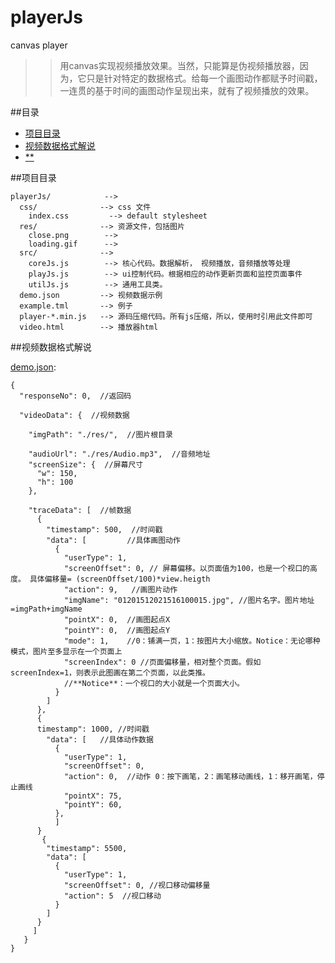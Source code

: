 # playerJs
canvas player

>> 用canvas实现视频播放效果。当然，只能算是伪视频播放器，因为，它只是针对特定的数据格式。给每一个画图动作都赋予时间戳，一连贯的基于时间的画图动作呈现出来，就有了视频播放的效果。

##<a name="index"/>目录
* [项目目录](#project_dir)
* [视频数据格式解说](#video_format)
* [**](#**)


##<a name="index"/>项目目录

    playerJs/            --> 
      css/              --> css 文件
        index.css         --> default stylesheet
      res/              --> 资源文件，包括图片
        close.png        --> 
        loading.gif      --> 
      src/              --> 
        coreJs.js        --> 核心代码。数据解析， 视频播放，音频播放等处理
        playJs.js        --> ui控制代码。根据相应的动作更新页面和监控页面事件
        utilJs.js        --> 通用工具类。
      demo.json         --> 视频数据示例
      example.tml       --> 例子
      player-*.min.js   --> 源码压缩代码。所有js压缩，所以，使用时引用此文件即可
      video.html        --> 播放器html


##<a name="index"/>视频数据格式解说

[demo.json](https://github.com/BPing/playerJs/blob/dev/demo.json):
```
{
  "responseNo": 0,  //返回码
  
  "videoData": {  //视频数据
  
    "imgPath": "./res/",  //图片根目录
    
    "audioUrl": "./res/Audio.mp3",  //音频地址
    "screenSize": {  //屏幕尺寸
      "w": 150,
      "h": 100
    },

    "traceData": [  //帧数据
      {
        "timestamp": 500,  //时间戳
        "data": [         //具体画图动作
          {
            "userType": 1,
            "screenOffset": 0, // 屏幕偏移。以页面值为100，也是一个视口的高度。 具体偏移量= (screenOffset/100)*view.heigth
            "action": 9,   //画图片动作
            "imgName": "01201512021516100015.jpg", //图片名字。图片地址=imgPath+imgName
            "pointX": 0,  //画图起点X
            "pointY": 0,  //画图起点Y
            "mode": 1,    //0：铺满一页，1：按图片大小缩放。Notice：无论哪种模式，图片至多显示在一个页面上
            "screenIndex": 0 //页面偏移量，相对整个页面。假如screenIndex=1，则表示此图画在第二个页面，以此类推。
            //**Notice**：一个视口的大小就是一个页面大小。
          }
        ]
      },
      {
      timestamp": 1000, //时间戳
        "data": [   //具体动作数据
          {
            "userType": 1,
            "screenOffset": 0,
            "action": 0,  //动作 0：按下画笔，2：画笔移动画线，1：移开画笔，停止画线
            "pointX": 75,
            "pointY": 60,
          },
          ]
      }
       {
        "timestamp": 5500,
        "data": [
          {
            "userType": 1,
            "screenOffset": 0, //视口移动偏移量
            "action": 5  //视口移动
          }
        ]
      }
     ]
   }
}
```



